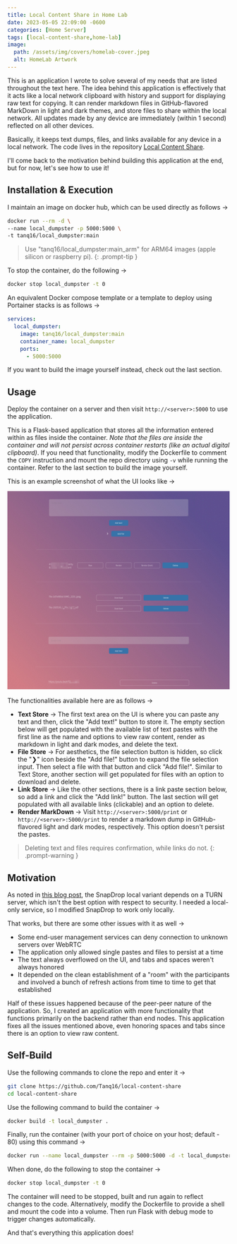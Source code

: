 ```yaml
---
title: Local Content Share in Home Lab
date: 2023-05-05 22:09:00 -0600
categories: [Home Server]
tags: [local-content-share,home-lab]
image:
  path: /assets/img/covers/homelab-cover.jpeg
  alt: HomeLab Artwork
---
```


This is an application I wrote to solve several of my needs that are listed throughout the text here. The idea behind this application is effectively that it acts like a local network clipboard with history and support for displaying raw text for copying. It can render markdown files in GitHub-flavored MarkDown in light and dark themes, and store files to share within the local network. All updates made by any device are immediately (within 1 second) reflected on all other devices.

Basically, it keeps text dumps, files, and links available for any device in a local network. The code lives in the repository [Local Content Share](https://github.com/Tanq16/local-content-share).

I'll come back to the motivation behind building this application at the end, but for now, let's see how to use it!

## Installation & Execution

I maintain an image on docker hub, which can be used directly as follows &rarr;

```bash
docker run --rm -d \
--name local_dumpster -p 5000:5000 \
-t tanq16/local_dumpster:main
```

> Use "tanq16/local_dumpster:main_arm" for ARM64 images (apple silicon or raspberry pi).
{: .prompt-tip }

To stop the container, do the following &rarr;

```bash
docker stop local_dumpster -t 0
```

An equivalent Docker compose template or a template to deploy using Portainer stacks is as follows &rarr;

```yaml
services:
  local_dumpster:
    image: tanq16/local_dumpster:main
    container_name: local_dumpster
    ports:
      - 5000:5000
```

If you want to build the image yourself instead, check out the last section.

## Usage

Deploy the container on a server and then visit `http://<server>:5000` to use the application.

This is a Flask-based application that stores all the information entered within as files inside the container. *Note that the files are inside the container and will not persist across container restarts (like an actual digital clipboard)*. If you need that functionality, modify the Dockerfile to comment the `COPY` instruction and mount the repo directory using `-v` while running the container. Refer to the last section to build the image yourself.

This is an example screenshot of what the UI looks like &rarr;

![Local Dumpster UI.png](/assets/post-images/localdumpsterui.jpeg)

The functionalities available here are as follows &rarr;

- **Text Store** &rarr; The first text area on the UI is where you can paste any text and then, click the "Add text!" button to store it. The empty section below will get populated with the available list of text pastes with the first line as the name and options to view raw content, render as markdown in light and dark modes, and delete the text.
- **File Store** &rarr; For aesthetics, the file selection button is hidden, so click the "❯" icon beside the "Add file!" button to expand the file selection input. Then select a file with that button and click "Add file!". Similar to Text Store, another section will get populated for files with an option to download and delete.
- **Link Store** &rarr; Like the other sections, there is a link paste section below, so add a link and click the "Add link!" button. The last section will get populated with all available links (clickable) and an option to delete.
- **Render MarkDown** &rarr; Visit `http://<server>:5000/print` or `http://<server>:5000/print` to render a markdown dump in GitHub-flavored light and dark modes, respectively. This option doesn't persist the pastes.

>Deleting text and files requires confirmation, while links do not.
{: .prompt-warning }

## Motivation

As noted in [this blog post](https://blog.tanishq.page/posts/homelab-snapdrop-local/), the SnapDrop local variant depends on a TURN server, which isn't the best option with respect to security. I needed a local-only service, so I modified SnapDrop to work only locally.

That works, but there are some other issues with it as well &rarr;

- Some end-user management services can deny connection to unknown servers over WebRTC
- The application only allowed single pastes and files to persist at a time
- The text always overflowed on the UI, and tabs and spaces weren't always honored
- It depended on the clean establishment of a "room" with the participants and involved a bunch of refresh actions from time to time to get that established

Half of these issues happened because of the peer-peer nature of the application. So, I created an application with more functionality that functions primarily on the backend rather than end nodes. This application fixes all the issues mentioned above, even honoring spaces and tabs since there is an option to view raw content.

## Self-Build

 Use the following commands to clone the repo and enter it &rarr;

```bash
git clone https://github.com/Tanq16/local-content-share
cd local-content-share
```

Use the following command to build the container &rarr;

```bash
docker build -t local_dumpster .
```

Finally, run the container (with your port of choice on your host; default - 80) using this command &rarr;

```bash
docker run --name local_dumpster --rm -p 5000:5000 -d -t local_dumpster
```

When done, do the following to stop the container &rarr;

```bash
docker stop local_dumpster -t 0
```

The container will need to be stopped, built and run again to reflect changes to the code. Alternatively, modify the Dockerfile to provide a shell and mount the code into a volume. Then run Flask with debug mode to trigger changes automatically.

And that's everything this application does!

